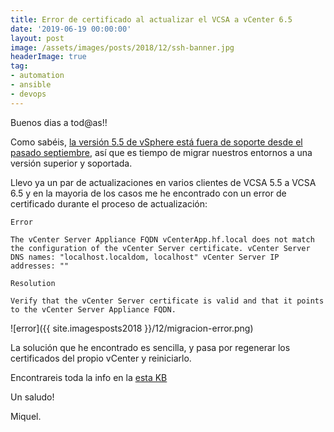 ```yaml
---
title: Error de certificado al actualizar el VCSA a vCenter 6.5
date: '2019-06-19 00:00:00'
layout: post
image: /assets/images/posts/2018/12/ssh-banner.jpg
headerImage: true
tag:
- automation
- ansible
- devops
---
```


Buenos dias a tod@as!!

Como sabéis, [la versión 5.5 de vSphere está fuera de soporte desde el pasado septiembre](https://miquelmariano.github.io/2018/09/end-general-support), así que es tiempo de migrar nuestros entornos a una versión superior y soportada.

Llevo ya un par de actualizaciones en varios clientes de VCSA 5.5 a VCSA 6.5 y en la mayoria de los casos me he encontrado con un error de certificado durante el proceso de actualización:

```
Error

The vCenter Server Appliance FQDN vCenterApp.hf.local does not match the configuration of the vCenter Server certificate. vCenter Server DNS names: "localhost.localdom, localhost" vCenter Server IP addresses: ""

Resolution

Verify that the vCenter Server certificate is valid and that it points to the vCenter Server Appliance FQDN.
```

![error]({{ site.imagesposts2018 }}/12/migracion-error.png)

La solución que he encontrado es sencilla, y pasa por regenerar los certificados del propio vCenter y reiniciarlo.

Encontrareis toda la info en la [esta KB](https://kb.vmware.com/s/article/2110772?lang=en_US)

Un saludo!

Miquel.


